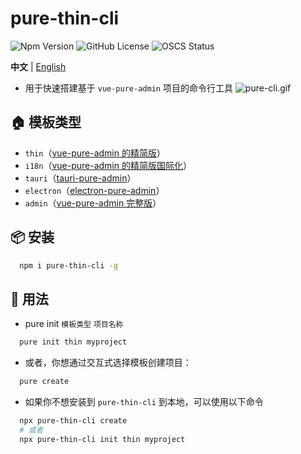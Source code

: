 # pure-thin-cli

![Npm Version](https://img.shields.io/npm/v/pure-thin-cli)
![GitHub License](https://img.shields.io/github/license/Ten-K/pure-thin-cli)
![OSCS Status](https://www.oscs1024.com/platform/badge/Ten-K/pure-thin-cli.svg?size=small)

**中文** | [English](./README.en-US.md)

- 用于快速搭建基于 `vue-pure-admin` 项目的命令行工具
  ![pure-cli.gif](https://i.imgtg.com/2023/03/01/Vge2F.gif)

## 🏠 模板类型

- `thin`（[vue-pure-admin 的精简版](https://github.com/xiaoxian521/pure-admin-thin)）
- `i18n`（[vue-pure-admin 的精简版国际化](https://github.com/xiaoxian521/pure-admin-thin/tree/i18n)）
- `tauri`（[tauri-pure-admin](https://github.com/xiaoxian521/tauri-pure-admin)）
- `electron`（[electron-pure-admin](https://gitee.com/yiming_chang/electron-pure-admin)）
- `admin`（[vue-pure-admin 完整版](https://github.com/xiaoxian521/vue-pure-admin)）

## 📦 安装

```bash
  npm i pure-thin-cli -g
```

## 🚗 用法

- pure init `模板类型` `项目名称`

```bash
  pure init thin myproject
```

- 或者，你想通过交互式选择模板创建项目：

```bash
  pure create
```

- 如果你不想安装到 `pure-thin-cli` 到本地，可以使用以下命令

```bash
  npx pure-thin-cli create
  # 或者
  npx pure-thin-cli init thin myproject
```
